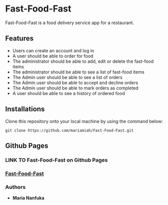 # Fast-Food-Fast

Fast-Food-Fast is a food delivery service app for a restaurant.

## Features

* Users can create an account and log in
* A user should be able to order for food
* The administrator should be able to add, edit or delete the fast-food items
* The administrator should be able to see a list of fast-food items
* The Admin user should be able to see a list of orders
* The Admin user should be able to accept and decline orders
* The Admin user should be able to mark orders as completed
* A user should be able to see a history of ordered food


## Installations
Clone this repository onto your local machine by using the command below:
```
git clone https://github.com/mariamiah/Fast-Food-Fast.git
```
## Github Pages
### LINK TO Fast-Food-Fast on Github Pages
### [Fast-Food-Fast](https://mariahmiah.github.io/Fast-Food-Fast/index.html)
### Authors

* **Maria Nanfuka** 

